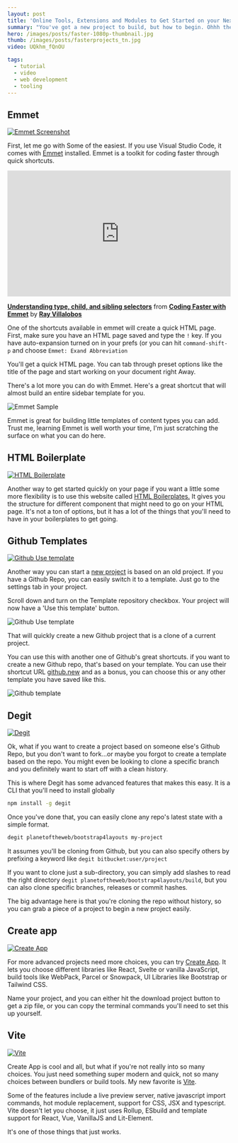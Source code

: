 ```yaml
---
layout: post
title: 'Online Tools, Extensions and Modules to Get Started on your Next Web Development Project'
summary: "You've got a new project to build, but how to begin. Ohhh the many ways to go. Should I use React, Svelte or Vue.js. Bootstrap or Tailwind, which Bundler should I use. Heres some great ways to get going quickly."
hero: /images/posts/faster-1080p-thumbnail.jpg
thumb: /images/posts/fasterprojects_tn.jpg
video: UQkhm_fQnOU

tags:
  - tutorial
  - video
  - web development
  - tooling
---
```


## Emmet

[![Emmet Screenshot](https://pixelprowess.com/i/2021-03-13_14-04-11.png)](https://www.emmet.io/)


First, let me go with Some of the easiest. If you use Visual Studio Code, it comes with [Emmet](https://www.emmet.io/) installed. Emmet is a toolkit for coding faster through quick shortcuts.

<div style="position:relative;height:0;padding-bottom:56.25%">
<iframe width="640" height="360" src="https://www.linkedin.com/learning/embed/coding-faster-with-emmet/understanding-type-child-and-sibling-selectors?claim=AQFwqHRMgbR34AAAAXgstV8ozoulcpGkyhnHY8QhPnMc2qdbBh7aJYazyE-kn6CGhNLWDJnhOUnOtOfyXQi6K7fqNJdRzMYqLJ6Bqi2r1IAbdvVvYXqxntfbjnx5W_lU51DHkND87Iwg7D750HUFgPdhpE0gZxP2ZPp7AqButB2pSb4VuNkq59EOISivJ-cbVpgUU40wTjU31_pRn2whuDDjR5raYBmYfq_ETlZ_GKndjSAPJNfhKRNMz_0OpA1H5znLeExZKC0GWL3iFfSmTpHDKgdToEkjkbhjj0g4QKYHPTmLUto8vJNqAGyBK_Fieuzd1Hc2aA46HS07cI9nY1K7DHh1NYbSUWihFbvEr0I5MFtOF-VDpzbQBIbbc5BqwctPyoFJtd6ySiIFDTboodSh4yz8K3o6LvUOldgG2fXzGtEPXggwKFys9yjXTqhB-Q_x4NWOf_WbnJDo7t4COixZ83soQ2t09pcfcgiLs-9PPmVX7VtXt5CbtC8wYDn_iYJ-O_EsrREFKveRDaCsVs4WU_EUuLwSgKge-r7mSOrwZQ3vWnpnAOxelLR9Gb-o-L24JDEze31y5--vownBP3S3pDlhqr5xI82eqgiYBeLF0mfc46lGcGpUHd6epn-chQwSjaWyVjp3ZlCTofo3INgcM4DDxxiIWCqYM4tnaaoDVtOJfDeYvUGEdVxZnJ2pErQ7goUKos7W-Dkm0QutHWXhVmWEsoBo6K5lbQ" mozallowfullscreen="true" webkitallowfullscreen="true" allowfullscreen="true" frameborder="0" style="position:absolute;width:100%;height:100%;left:0"></iframe></div><p><strong><a href="https://www.linkedin.com/learning/coding-faster-with-emmet/understanding-type-child-and-sibling-selectors?trk=embed_lil">Understanding type, child, and sibling selectors</a></strong> from <strong><a href="https://www.linkedin.com/learning/coding-faster-with-emmet?trk=embed_lil">Coding Faster with Emmet</a></strong> by <strong><a href="https://www.linkedin.com/learning/instructors/ray-villalobos?trk=embed_lil">Ray Villalobos</a></strong></p>

One of the shortcuts available in emmet will create a quick HTML page. First, make sure you have an HTML page saved and type the `!` key. If you have auto-expansion turned on in your prefs (or you can hit `command-shift-p` and choose `Emmet: Exand Abbreviation`

You'll get a quick HTML page. You can tab through preset options like the title of the page and start working on your document right Away.

There's a lot more you can do with Emmet. Here's a great shortcut that will almost build an entire sidebar template for you.

![Emmet Sample](https://pixelprowess.com/i/started-emmet-sample.jpg)

Emmet is great for building little templates of content types you can add. Trust me, learning Emmet is well worth your time, I'm just scratching the surface on what you can do here.

## HTML Boilerplate

[![HTML Boilerplate](https://pixelprowess.com/i/started-html-boilerplate.jpg)](https://htmlboilerplates.com)


Another way to get started quickly on your page if you want a little some more flexibility is to use this website called [HTML Boilerplates](https://htmlboilerplates.com/)[.](https://htmlboilerplates.com.) It gives you the structure for different component that might need to go on your HTML page. It's not a ton of options, but it has a lot of the things that you'll need to have in your boilerplates to get going.

## Github Templates

[![Github Use template](https://pixelprowess.com/i/started-github.jpg)](https://github.com/new)

Another way you can start a [new project](https://github.com/new) is based on an old project. If you have a Github Repo, you can easily switch it to a template. Just go to the settings tab in your project.

Scroll down and turn on the Template repository checkbox. Your project will now have a 'Use this template' button.

![Github Use template](https://pixelprowess.com/i/started-github-usetemplate.jpg)

That will quickly create a new Github project that is a clone of a current project.

You can use this with another one of Github's great shortcuts. if you want to create a new Github repo, that's based on your template. You can use their shortcut URL [github.new](https://github.com/new/) and as a bonus, you can choose this or any other template you have saved like this.

![Github template](https://pixelprowess.com/i/started-github-template.jpg)

## Degit

[![Degit](http://pixelprowess.com/i/2021-03-15_01-47-33.png)](https://github.com/Rich-Harris/degit)

Ok, what if you want to create a project based on someone else's Github Repo, but you don't want to fork...or maybe you forgot to create a template based on the repo. You might even be looking to clone a specific branch and you definitely want to start off with a clean history.

This is where Degit has some advanced features that makes this easy. It is a CLI that you'll need to install globally

```bash
npm install -g degit
```

Once you've done that, you can easily clone any repo's latest state with a simple format.

```bash
degit planetoftheweb/bootstrap4layouts my-project
```

It assumes you'll be cloning from Github, but you can also specify others by prefixing a keyword like `degit bitbucket:user/project`

If you want to clone just a sub-directory, you can simply add slashes to read the right directory `degit planetoftheweb/bootstrap4layouts/build`, but you can also clone specific branches, releases or commit hashes.

The big advantage here is that you're cloning the repo without history, so you can grab a piece of a project to begin a new project easily.

## Create app
[![Create App](https://pixelprowess.com/i/started-createapp.jpg)](https://createapp.dev/)

For more advanced projects need more choices, you can try [Create App](https://createapp.dev/). It lets you choose different libraries like React, Svelte or vanilla JavaScript, build tools like WebPack, Parcel or Snowpack, UI Libraries like Bootstrap or Tailwind CSS.

Name your project, and you can either hit the download project button to get a zip file, or you can copy the terminal commands you'll need to set this up yourself.

## Vite
[![Vite](https://pixelprowess.com/i/started-vite.jpg)](https://vitejs.dev/)

Create App is cool and all, but what if you're not really into so many choices. You just need something super modern and quick, not so many choices between bundlers or build tools. My new favorite is [Vite](https://vitejs.dev/).

Some of the features include a live preview server, native javascript import commands, hot module replacement, support for CSS, JSX and typescript. Vite doesn't let you choose, it just uses Rollup, ESbuild and template support for React, Vue, VanillaJS and Lit-Element.

It's one of those things that just works.


